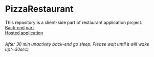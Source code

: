 # PizzaRestaurant

This repository is a client-side part of restaurant application project.
<br />
[Back-end part](https://github.com/kos672/pizza-restaurant-app/)
<br />
[Hosted application](https://kos672.github.io/pizza-restaurant-app-client/)

###### After 30 min unactivity back-end go sleep. Please wait until it will wake up(~30sec)

